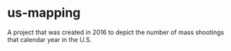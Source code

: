 # us-mapping
A project that was created in 2016 to depict the number of mass shootings that calendar year in the U.S. 

